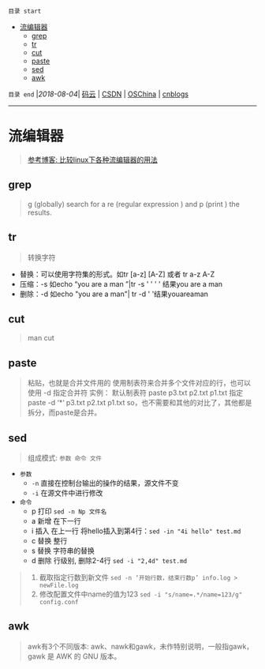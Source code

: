 `目录 start`
 
- [流编辑器](#流编辑器)
    - [grep](#grep)
    - [tr](#tr)
    - [cut](#cut)
    - [paste](#paste)
    - [sed](#sed)
    - [awk](#awk)

`目录 end` |_2018-08-04_| [码云](https://gitee.com/gin9) | [CSDN](http://blog.csdn.net/kcp606) | [OSChina](https://my.oschina.net/kcp1104) | [cnblogs](http://www.cnblogs.com/kuangcp)
****************************************
# 流编辑器
> [参考博客: 比较linux下各种流编辑器的用法](https://blog.csdn.net/havedream_one/article/details/45007449)

## grep
> g (globally) search for a re (regular expression ) and p (print ) the results.

## tr
> 转换字符
- 替换：可以使用字符集的形式。如tr [a-z] [A-Z] 或者 tr a-z A-Z
- 压缩：-s   如echo “you are        a    man   ”|tr -s ' ' ' '   结果you are a man
- 删除：-d   如echo "you     are    a man"|  tr -d ' '结果youareaman

## cut
> man cut

## paste
> 粘贴，也就是合并文件用的
使用制表符来合并多个文件对应的行，也可以使用 -d 指定合并符
实例：
默认制表符
paste p3.txt p2.txt p1.txt
指定
paste -d ‘*‘ p3.txt p2.txt p1.txt
so，也不需要和其他的对比了，其他都是拆分，而paste是合并。

## sed
> 组成模式: `参数 命令 文件`

- `参数`
    - `-n` 直接在控制台输出的操作的结果，源文件不变 
    - `-i` 在源文件中进行修改
- `命令`
    - p 打印 `sed -n Np 文件名`
    - a 新增 在下一行
    - i 插入 在上一行 将hello插入到第4行：`sed -in "4i hello" test.md`
    - c 替换 整行
    - s 替换 字符串的替换
    - d 删除 行级别, 删除2-4行 `sed -i "2,4d" test.md`

> 1. 截取指定行数到新文件 `sed -n ‘开始行数，结束行数p’ info.log > newFile.log`
> 2. 修改配置文件中name的值为123 `sed -i "s/name=.*/name=123/g" config.conf`

## awk
> awk有3个不同版本: awk、nawk和gawk，未作特别说明，一般指gawk，gawk 是 AWK 的 GNU 版本。



